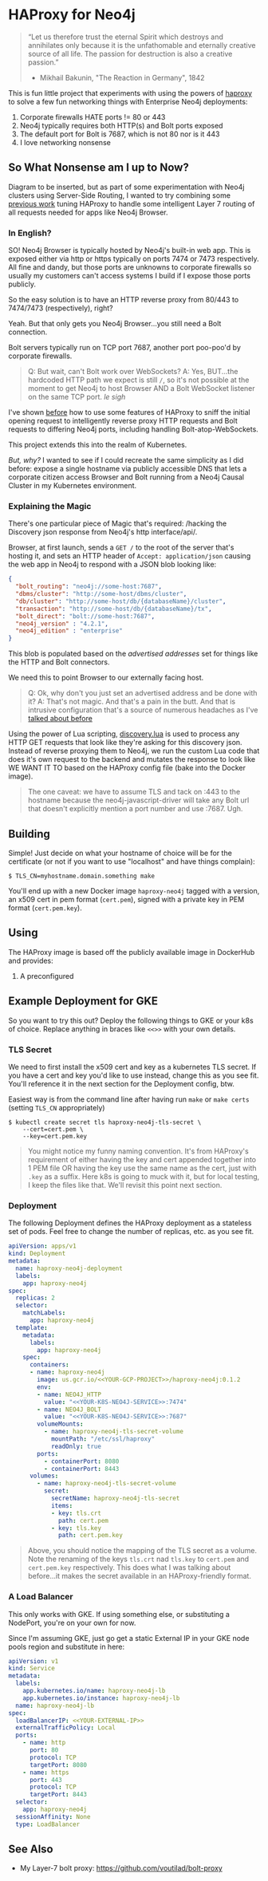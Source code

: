 # HAProxy for Neo4j

> “Let us therefore trust the eternal Spirit which destroys and
> annihilates only because it is the unfathomable and eternally
> creative source of all life. The passion for destruction is also a
> creative passion.”
>   - Mikhail Bakunin, "The Reaction in Germany", 1842

This is fun little project that experiments with using the powers of
[haproxy](https://haproxy.org) to solve a few fun networking things
with Enterprise Neo4j deployments:

1. Corporate firewalls HATE ports != 80 or 443
2. Neo4j typically requires both HTTP(s) and Bolt ports exposed
3. The default port for Bolt is 7687, which is not 80 nor is it 443
4. I love networking nonsense

## So What Nonsense am I up to Now?
Diagram to be inserted, but as part of some experimentation with Neo4j
clusters using Server-Side Routing, I wanted to try combining some
[previous work](https://github.com/voutilad/haproxy-and-neo4j) tuning
HAProxy to handle some intelligent Layer 7 routing of all requests
needed for apps like Neo4j Browser.

### In English?
SO! Neo4j Browser is typically hosted by Neo4j's built-in web
app. This is exposed either via http or https typically on ports 7474
or 7473 respectively. All fine and dandy, but those ports are unknowns
to corporate firewalls so usually my customers can't access systems I
build if I expose those ports publicly.

So the easy solution is to have an HTTP reverse proxy from 80/443 to
7474/7473 (respectively), right?

Yeah. But that only gets you Neo4j Browser...you still need a Bolt
connection.

Bolt servers typically run on TCP port 7687, another port poo-poo'd by
corporate firewalls.

> Q: But wait, can't Bolt work over WebSockets?
> A: Yes, BUT...the hardcoded HTTP path we expect is still `/`, so
> it's not possible at the moment to get Neo4j to host Browser AND a
> Bolt WebSocket listener on the same TCP port. *le sigh*

I've shown [before](https://github.com/voutilad/haproxy-and-neo4j) how
to use some features of HAProxy to sniff the initial opening request
to intelligently reverse proxy HTTP requests and Bolt requests to
differing Neo4j ports, including handling Bolt-atop-WebSockets.

This project extends this into the realm of Kubernetes.

*But, why?* I wanted to see if I could recreate the same simplicity as
I did before: expose a single hostname via publicly accessible DNS
that lets a corporate citizen access Browser and Bolt running from a
Neo4j Causal Cluster in my Kubernetes environment.

### Explaining the Magic
There's one particular piece of Magic that's required: /hacking the
Discovery json response from Neo4j's http interface/api/.

Browser, at first launch, sends a `GET /` to the root of the server
that's hosting it, and sets an HTTP header of `Accept:
application/json` causing the web app in Neo4j to respond with a JSON
blob looking like:

```json
{
  "bolt_routing": "neo4j://some-host:7687",
  "dbms/cluster": "http://some-host/dbms/cluster",
  "db/cluster": "http://some-host/db/{databaseName}/cluster",
  "transaction": "http://some-host/db/{databaseName}/tx",
  "bolt_direct": "bolt://some-host:7687",
  "neo4j_version" : "4.2.1",
  "neo4j_edition" : "enterprise"
}
```

This blob is populated based on the *advertised addresses* set for
things like the HTTP and Bolt connectors.

We need this to point Browser to our externally facing host.

> Q: Ok, why don't you just set an advertised address and be done with
> it?
> A: That's not magic. And that's a pain in the butt. And that is
> intrusive configuration that's a source of numerous headaches as
> I've [talked about before](https://github.com/voutilad/bolt-proxy)

Using the power of Lua scripting, [discovery.lua](./discovery.lua) is
used to process any HTTP GET requests that look like they're asking
for this discovery json. Instead of reverse proxying them to Neo4j, we
run the custom Lua code that does it's own request to the backend and
mutates the response to look like WE WANT IT TO based on the HAProxy
config file (bake into the Docker image).

> The one caveat: we have to assume TLS and tack on :443 to the
> hostname because the neo4j-javascript-driver will take any Bolt url
> that doesn't explicitly mention a port number and use :7687. Ugh.

## Building
Simple! Just decide on what your hostname of choice will be for the
certificate (or not if you want to use "localhost" and have things
complain):

```
$ TLS_CN=myhostname.domain.something make
```

You'll end up with a new Docker image `haproxy-neo4j` tagged with a
version, an x509 cert in pem format (`cert.pem`), signed with a
private key in PEM format (`cert.pem.key`).

## Using
The HAProxy image is based off the publicly available image in
DockerHub and provides:

1. A preconfigured

## Example Deployment for GKE
So you want to try this out? Deploy the following things to GKE or
your k8s of choice. Replace anything in braces like `<<>>` with your
own details.

### TLS Secret
We need to first install the x509 cert and key as a kubernetes TLS
secret. If you have a cert and key you'd like to use instead, change
this as you see fit. You'll reference it in the next section for the
Deployment config, btw.

Easiest way is from the command line after having run `make` or `make
certs` (setting `TLS_CN` appropriately)
```
$ kubectl create secret tls haproxy-neo4j-tls-secret \
    --cert=cert.pem \
    --key=cert.pem.key
```

> You might notice my funny naming convention. It's from HAProxy's
> requirement of either having the key and cert appended together into
> 1 PEM file OR having the key use the same name as the cert, just
> with `.key` as a suffix. Here k8s is going to muck with it, but for
> local testing, I keep the files like that. We'll revisit this point
> next section.

### Deployment
The following Deployment defines the HAProxy deployment as a stateless
set of pods. Feel free to change the number of replicas, etc. as you
see fit.

```yaml
apiVersion: apps/v1
kind: Deployment
metadata:
  name: haproxy-neo4j-deployment
  labels:
    app: haproxy-neo4j
spec:
  replicas: 2
  selector:
    matchLabels:
      app: haproxy-neo4j
  template:
    metadata:
      labels:
        app: haproxy-neo4j
    spec:
      containers:
      - name: haproxy-neo4j
        image: us.gcr.io/<<YOUR-GCP-PROJECT>>/haproxy-neo4j:0.1.2
        env:
        - name: NEO4J_HTTP
          value: "<<YOUR-K8S-NEO4J-SERVICE>>:7474"
        - name: NEO4J_BOLT
          value: "<<YOUR-K8S-NEO4J-SERVICE>>:7687"
        volumeMounts:
          - name: haproxy-neo4j-tls-secret-volume
            mountPath: "/etc/ssl/haproxy"
            readOnly: true
        ports:
          - containerPort: 8080
          - containerPort: 8443
      volumes:
        - name: haproxy-neo4j-tls-secret-volume
          secret:
            secretName: haproxy-neo4j-tls-secret
            items:
            - key: tls.crt
              path: cert.pem
            - key: tls.key
              path: cert.pem.key
```

> Above, you should notice the mapping of the TLS secret as a
> volume. Note the renaming of the keys `tls.crt` nad `tls.key` to
> `cert.pem` and `cert.pem.key` respectively. This does what I was
> talking about before...it makes the secret available in an
> HAProxy-friendly format.

### A Load Balancer
This only works with GKE. If using something else, or substituting a
NodePort, you're on your own for now.

Since I'm assuming GKE, just go get a static External IP in your GKE
node pools region and substitute in here:

```yaml
apiVersion: v1
kind: Service
metadata:
  labels:
    app.kubernetes.io/name: haproxy-neo4j-lb
    app.kubernetes.io/instance: haproxy-neo4j-lb
  name: haproxy-neo4j-lb
spec:
  loadBalancerIP: <<YOUR-EXTERNAL-IP>>
  externalTrafficPolicy: Local
  ports:
    - name: http
      port: 80
      protocol: TCP
      targetPort: 8080
    - name: https
      port: 443
      protocol: TCP
      targetPort: 8443
  selector:
    app: haproxy-neo4j
  sessionAffinity: None
  type: LoadBalancer

```

## See Also
- My Layer-7 bolt proxy: https://github.com/voutilad/bolt-proxy
